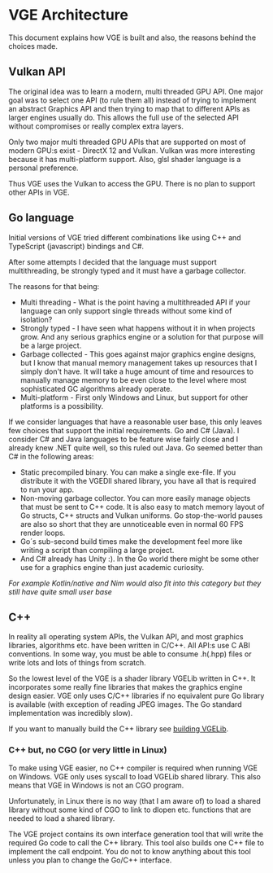# VGE Architecture

This document explains how VGE is built and also, the reasons behind the choices made.


## Vulkan API

The original idea was to learn a modern, multi threaded GPU API. One major goal was to select one API (to rule them all) instead of trying to implement an abstract Graphics API and then trying to map that to different APIs as larger engines usually do.
This allows the full use of the selected API without compromises or really complex extra layers.

Only two major multi threaded GPU APIs that are supported on most of modern GPU:s exist - DirectX 12 and Vulkan.
Vulkan was more interesting because it has multi-platform support. Also, glsl shader language is a personal preference.

Thus VGE uses the Vulkan to access the GPU. There is no plan to support other APIs in VGE.

## Go language

Initial versions of VGE tried different combinations like using C++ and TypeScript (javascript) bindings and C#.

After some attempts I decided that the language must support multithreading, be strongly typed and it must have a garbage collector.

The reasons for that being:
- Multi threading - What is the point having a multithreaded API if your language can only support single threads without some kind of isolation?
- Strongly typed - I have seen what happens without it in when projects grow. And any serious graphics engine or a solution for that purpose will be a large project.
- Garbage collected - This goes against major graphics engine designs, but I know that manual memory management takes up resources that I simply don't have. It will take a huge amount of time and resources to manually manage memory to be even close to the level where most sophisticated GC algorithms already operate.
- 	Multi-platform - First only Windows and Linux, but support for other platforms is a possibility.

If we consider languages that have a reasonable user base, this only leaves few choices that support the initial requirements. Go and C# (Java). I consider C# and Java languages to be feature wise fairly close and I already knew .NET quite well, so this ruled out Java. Go seemed better than C# in the following areas:
- Static precompiled binary. You can make a single exe-file. If you distribute it with the VGEDll shared library, you have all that is required to run your app.
- Non-moving garbage collector. You can more easily manage objects that must be sent to C++ code. It is also easy to match memory layout of Go structs, C++ structs and Vulkan uniforms. Go stop-the-world pauses are also so short that they are unnoticeable even in normal 60 FPS render loops.
- Go´s sub-second build times make the development feel more like writing a script than compiling a large project.
- And C# already has Unity :). In the Go world there might be some other use for a graphics engine than just academic curiosity.

*For example Kotlin/native and Nim would also fit into this category but they still have quite small user base*

## C++

In reality all operating system APIs, the Vulkan API, and most graphics libraries, algorithms etc. have been written in C/C++. All API:s use C ABI conventions. In some way, you must be able to consume .h(.hpp) files or write lots and lots of things from scratch.

So the lowest level of the VGE is a shader library VGELib written in C++. It incorporates some really fine libraries that makes the graphics engine design easier.
VGE only uses C/C++ libraries if no equivalent pure Go library is available (with exception of reading JPEG images. The Go standard implementation was incredibly slow).

If you want to manually build the C++ library see [building VGELib](build_vgelib.md).

### C++ but, no CGO (or very little in Linux)

To make using VGE easier, no C++ compiler is required when running VGE on Windows. VGE only uses syscall to load VGELib shared library.
This also means that VGE in Windows is not an CGO program.

Unfortunately, in Linux there is no way (that I am aware of) to load a shared library
without some kind of CGO to link to dlopen etc. functions that are needed to load a shared library.

The VGE project contains its own interface generation tool that will write the required Go code to call the C++ library.
This tool also builds one C++ file to implement the call endpoint.
You do not to know anything about this tool unless you plan to change the Go/C++ interface.
